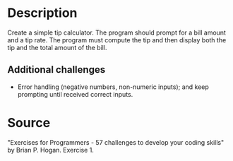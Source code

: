 # Description
Create a simple tip calculator.
The program should prompt for a bill amount and a tip rate.
The program must compute the tip and then display both the tip and the total amount of the bill.

## Additional challenges
* Error handling (negative numbers, non-numeric inputs); and keep prompting until received correct inputs.

# Source
"Exercises for Programmers - 57 challenges to develop your coding skills" by Brian P. Hogan.
Exercise 1.
